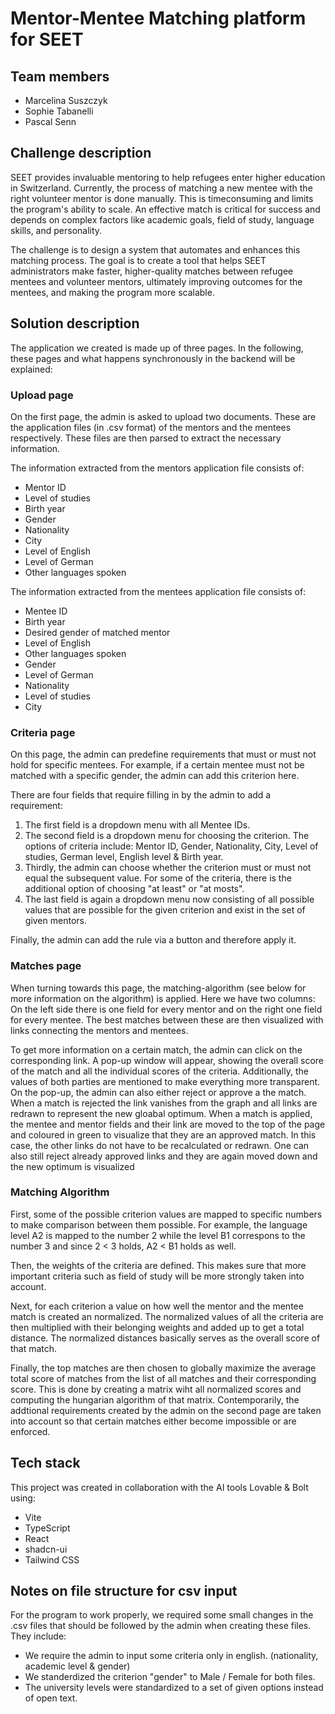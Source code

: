 # Mentor-Mentee Matching platform for SEET

## Team members
- Marcelina Suszczyk
- Sophie Tabanelli
- Pascal Senn

## Challenge description
SEET provides invaluable mentoring to help refugees enter higher education in Switzerland. Currently, the process of matching a new mentee with the right volunteer mentor is done manually. This is timeconsuming and limits the program's ability to scale. An effective match is critical for success and depends on complex factors like academic goals, field of study, language skills, and personality.

The challenge is to design a system that automates and enhances this matching process. The goal is to create a tool that helps SEET administrators make faster, higher-quality matches between refugee mentees and volunteer mentors, ultimately improving outcomes for the mentees, and making the program more scalable.

## Solution description
The application we created is made up of three pages. In the following, these pages and what happens synchronously in the backend will be explained:

### Upload page
On the first page, the admin is asked to upload two documents. These are the application files (in .csv format) of the mentors and the mentees respectively. These files are then parsed to extract the necessary information.

The information extracted from the mentors application file consists of:
- Mentor ID
- Level of studies
- Birth year
- Gender
- Nationality
- City
- Level of English
- Level of German
- Other languages spoken

The information extracted from the mentees application file consists of:
- Mentee ID
- Birth year
- Desired gender of matched mentor
- Level of English
- Other languages spoken
- Gender
- Level of German
- Nationality
- Level of studies
- City

### Criteria page
On this page, the admin can predefine requirements that must or must not hold for specific mentees. For example, if a certain mentee must not be matched with a specific gender, the admin can add this criterion here.

There are four fields that require filling in by the admin to add a requirement:
1. The first field is a dropdown menu with all Mentee IDs.
2. The second field is a dropdown menu for choosing the criterion. The options of criteria include: Mentor ID, Gender, Nationality, City, Level of studies, German level, English level & Birth year.
3. Thirdly, the admin can choose whether the criterion must or must not equal the subsequent value. For some of the criteria, there is the additional option of choosing "at least" or "at mosts".
4. The last field is again a dropdown menu now consisting of all possible values that are possible for the given criterion and exist in the set of given mentors.

Finally, the admin can add the rule via a button and therefore apply it.

### Matches page
When turning towards this page, the matching-algorithm (see below for more information on the algorithm) is applied. Here we have two columns: On the left side there is one field for every mentor and on the right one field for every mentee. The best matches between these are then visualized with links connecting the mentors and mentees.

To get more information on a certain match, the admin can click on the corresponding link. A pop-up window will appear, showing the overall score of the match and all the individual scores of the criteria. Additionally, the values of both parties are mentioned to make everything more transparent. On the pop-up, the admin can also either reject or approve a the match. When a match is rejected the link vanishes from the graph and all links are redrawn to represent the new gloabal optimum. When a match is applied, the mentee and mentor fields and their link are moved to the top of the page and coloured in green to visualize that they are an approved match. In this case, the other links do not have to be recalculated or redrawn. One can also still reject already approved links and they are again moved down and the new optimum is visualized

### Matching Algorithm
First, some of the possible criterion values are mapped to specific numbers to make comparison between them possible. For example, the language level A2 is mapped to the number 2 while the level B1 correspons to the number 3 and since 2 < 3 holds, A2 < B1 holds as well.

Then, the weights of the criteria are defined. This makes sure that more important criteria such as field of study will be more strongly taken into account.

Next, for each criterion a value on how well the mentor and the mentee match is created an normalized. The normalized values of all the criteria are then multiplied with their belonging weights and added up to get a total distance. The normalized distances basically serves as the overall score of that match.

Finally, the top matches are then chosen to globally maximize the average total score of matches from the list of all matches and their corresponding score. This is done by creating a matrix wiht all normalized scores and computing the hungarian algorithm of that matrix. Contemporarily, the addtional requirements created by the admin on the second page are taken into account so that certain matches either become impossible or are enforced.

## Tech stack
This project was created in collaboration with the AI tools Lovable & Bolt using:

- Vite
- TypeScript
- React
- shadcn-ui
- Tailwind CSS

## Notes on file structure for csv input
For the program to work properly, we required some small changes in the .csv files that should be followed by the admin when creating these files. They include:

- We require the admin to input some criteria only in english. (nationality, academic level & gender)
- We standerdized the criterion "gender" to Male / Female for both files.
- The university levels were standardized to a set of given options instead of open text.